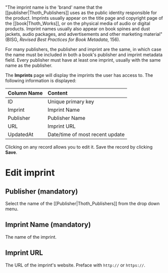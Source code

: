 "The imprint name is the 'brand' name that the [[publisher|Thoth_Publishers]] uses as the public identity responsible for the product. Imprints usually appear on the title page and copyright page of the [[book|Thoth_Works]], or on the physical media of audio or digital products. Imprint names usually also appear on book spines and dust jackets, audio packages, and advertisements and other marketing material" (BISG, _Revised Best Practices for Book Metadata_, 156). 

For many publishers, the publisher and imprint are the same, in which case the name must be included in both a book's publisher and imprint metadata field. Every publisher must have at least one imprint, usually with the same name as the publisher.

The **Imprints** page will display the imprints the user has access to. The following information is displayed:

| Column Name  | Content      |
| :---         | :---          | 
| ID           | Unique primary key    | 
| Imprint      | Imprint Name |
| Publisher    | Publisher Name |
| URL          | Imprint URL |
| UpdatedAt    | Date/time of most recent update |

Clicking on any record allows you to edit it. Save the record by clicking **Save**.

# Edit imprint

## Publisher (mandatory)

Select the name of the [[Publisher|Thoth_Publishers]] from the drop down menu.

## Imprint Name (mandatory)

The name of the imprint.

## Imprint URL

The URL of the imprint's website. Preface with `http://` or `https://`.
